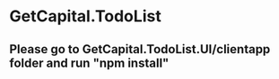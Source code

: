 # GetCapital.TodoList

## Please go to GetCapital.TodoList.UI/clientapp folder and run "npm install"
